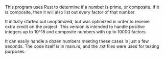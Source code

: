 This program uses Rust to determine if a number is prime, or composite.  If it is composite, then it will also list out every factor of that number.  

It initially started out unoptimized, but was optimized in order to receive extra credit on the project.  This version is intended to handle positive integers up to 10^18 and composite numbers with up to 10000 factors.

It can easily handle a dozen numbers meeting these cases in just a few seconds.  The code itself is in main.rs, and the .txt files were used for testing purposes.

